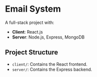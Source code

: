 # Email System

A full-stack project with:

- **Client**: React.js
- **Server**: Node.js, Express, MongoDB

## Project Structure

- `client/`: Contains the React frontend.
- `server/`: Contains the Express backend.
